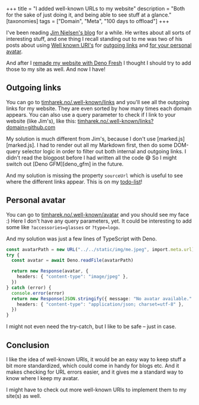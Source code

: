 +++
title = "I added well-known URLs to my website"
description = "Both for the sake of just doing it, and being able to see stuff at a glance."
[taxonomies]
tags = ["Domain", "Meta", "100 days to offload"]
+++

I've been reading [Jim Nielsen's blog][jim_blog] for a while. He writes about
all sorts of interesting stuff, and one thing I recall standing out to me was
two of his posts about using [Well known URI's][wk_wiki] for [outgoing
links][jim_links] and [for your personal avatar][jim_avatar].

And after I
[remade my website with Deno Fresh](/blog/website-now-built-with-deno-fresh) I
thought I should try to add those to my site as well. And now I have!

## Outgoing links

You can go to
[timharek.no/.well-known/links](https://timharek.no/.well-known/links) and
you'll see all the outgoing links for my website. They are even sorted by how
many times each domain appears. You can also use a query parameter to check if I
link to your website (like Jim's), like this:
[timharek.no/.well-known/links?domain=github.com](https://timharek.no/.well-known/links?domain=github.com)

My solution is much different from Jim's, because I don't use
[marked.js][marked.js]. I had to render out all my Markdown first, then do some
DOM-query selector logic in order to filter out both internal and outgoing
links. I didn't read the blogpost before I had written all the code 😅 So I
might switch out [Deno GFM][deno_gfm] in the future.

And my solution is missing the property `sourceUrl` which is useful to see where
the different links appear. This is on my [todo-list](/todo)!

## Personal avatar

You can go to
[timharek.no/.well-known/avatar](https://timharek.no/.well-known/avatar) and you
should see my face :) Here I don't have any query parameters, yet. It could be
interesting to add some like `?accessories=glasses` or `?type=logo`.

And my solution was just a few lines of TypeScript with Deno.

```typescript
const avatarPath = new URL("../../static/img/me.jpeg", import.meta.url)
try {
  const avatar = await Deno.readFile(avatarPath)

  return new Response(avatar, {
    headers: { "content-type": "image/jpeg" },
  })
} catch (error) {
  console.error(error)
  return new Response(JSON.stringify({ message: "No avatar available." }), {
    headers: { "content-type": "application/json; charset=utf-8" },
  })
}
```

I might not even need the try-catch, but I like to be safe – just in case.

## Conclusion

I like the idea of well-known URIs, it would be an easy way to keep stuff a bit
more standardized, which could come in handy for blogs etc. And it makes
checking for URL errors easier, and it gives me a standard way to know where I
keep my avatar.

I might have to check out more well-known URIs to implement them to my site(s)
as well.

[jim_blog]: https://blog.jim-nielsen.com/
[wk_wiki]: https://en.wikipedia.org/wiki/Well-known_URI
[jim_links]: https://blog.jim-nielsen.com/2022/well-known-links-resource/
[jim_avatar]: https://blog.jim-nielsen.com/2023/well-known-avatar/
